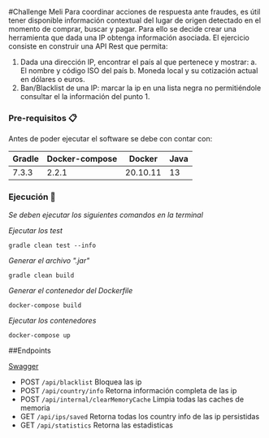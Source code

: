 #Challenge Meli
Para coordinar acciones de respuesta ante fraudes, es útil tener disponible información
contextual del lugar de origen detectado en el momento de comprar, buscar y pagar. Para
ello se decide crear una herramienta que dada una IP obtenga información asociada.
El ejercicio consiste en construir una API Rest que permita:
1. Dada una dirección IP, encontrar el país al que pertenece y mostrar:
   a. El nombre y código ISO del país
   b. Moneda local y su cotización actual en dólares o euros.
2. Ban/Blacklist de una IP: marcar la ip en una lista negra no permitiéndole consultar el
   la información del punto 1.

### Pre-requisitos 📋

Antes de poder ejecutar el software se debe con contar con:

| Gradle | Docker-compose | Docker | Java |
|---|---|---|---|
| 7.3.3 | 2.2.1 | 20.10.11 | 13 |

### Ejecución 🔧

_Se deben ejecutar los siguientes comandos en la terminal_

_Ejecutar los test_

```
gradle clean test --info
```

_Generar el archivo ".jar"_

```
gradle clean build
```

_Generar el contenedor del Dockerfile_

```
docker-compose build
```

_Ejecutar los contenedores_

```
docker-compose up
```


##Endpoints

[Swagger](http://localhost:8080/swagger-ui.html)
- POST ```/api/blacklist``` Bloquea las ip
- POST ```/api/country/info``` Retorna información completa de las ip
- POST ```/api/internal/clearMemoryCache```  Limpia todas las caches de memoria
- GET ```/api/ips/saved``` Retorna todas los country info de las ip persistidas
- GET ```/api/statistics``` Retorna las estadisticas
